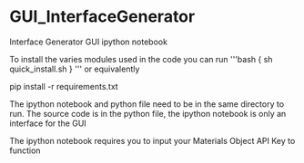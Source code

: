 # GUI_InterfaceGenerator
 Interface Generator GUI ipython notebook

To install the varies modules used in the code you can run
'''bash
	{
		sh quick_install.sh
	}
'''
or equivalently

pip install -r requirements.txt

The ipython notebook and python file need to be in the same directory to run.
The source code is in the python file, the ipython notebook is only an interface for the GUI

The ipython notebook requires you to input your Materials Object API Key to function